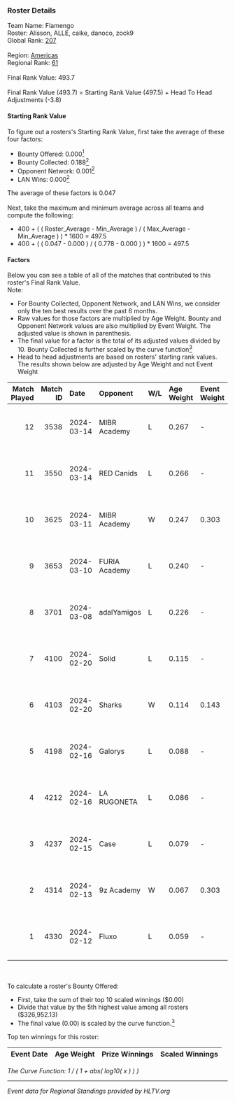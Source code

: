 ### Roster Details<br />
Team Name: Flamengo<br />
Roster: Alisson, ALLE, caike, danoco, zock9<br />
Global Rank: [207](../standings_global.md)<br />
<br />
Region: [Americas]( ../standings_americas.md)<br />
Regional Rank: [61]( ../standings_americas.md)<br />
<br />
Final Rank Value:  493.7<br />
<br />
Final Rank Value (493.7) = Starting Rank Value (497.5) + Head To Head Adjustments (-3.8)<br />

#### Starting Rank Value<br />
To figure out a rosters's Starting Rank Value, first take the average of these four factors:<br />
- Bounty Offered: 0.000[<sup>1</sup>](#table2)
- Bounty Collected: 0.188[<sup>2</sup>](#table1)
- Opponent Network: 0.001[<sup>2</sup>](#table1)
- LAN Wins: 0.000[<sup>2</sup>](#table1)

The average of these factors is 0.047<br />
<br />
Next, take the maximum and minimum average across all teams and compute the following:<br />
- 400 + ( ( Roster_Average - Min_Average ) / ( Max_Average - Min_Average ) ) * 1600 = 497.5
- 400 + ( ( 0.047 - 0.000 ) / ( 0.778 - 0.000 ) ) * 1600 = 497.5


#### Factors<br />
Below you can see a table of all of the matches that contributed to this roster's Final Rank Value.<br />
Note:<br />

- For Bounty Collected, Opponent Network, and LAN Wins, we consider only the ten best results over the past 6 months.
- Raw values for those factors are multiplied by Age Weight. Bounty and Opponent Network values are also multiplied by Event Weight. The adjusted value is shown in parenthesis.
- The final value for a factor is the total of its adjusted values divided by 10. Bounty Collected is further scaled by the curve function[<sup>3</sup>](#curveFunction)
- Head to head adjustments are based on rosters' starting rank values. The results shown below are adjusted by Age Weight and not Event Weight
<span id="table1"></span><br />


| Match Played | Match ID | Date       | Opponent      | W/L | Age Weight | Event Weight | Bounty Collected | Opponent Network | LAN Wins  | H2H Adj. | Roster                                |
| -: | -: | :- | :- | :- | :- | :- | :- | :- | :- | -: | :- |
|           12 |     3538 | 2024-03-14 | MIBR Academy  | L   | 0.267      | -            | -                | -                | -         |    -4.02 | Alisson, ALLE, caike, danoco, zock9   |
|           11 |     3550 | 2024-03-14 | RED Canids    | L   | 0.266      | -            | -                | -                | -         |    -0.40 | Alisson, ALLE, caike, danoco, zock9   |
|           10 |     3625 | 2024-03-11 | MIBR Academy  | W   | 0.247      | 0.303        | 0.000 (0.000)    | 0.026 (0.002)    | 0 (0.000) |     4.09 | Alisson, ALLE, caike, danoco, zock9   |
|            9 |     3653 | 2024-03-10 | FURIA Academy | L   | 0.240      | -            | -                | -                | -         |    -3.57 | Alisson, ALLE, danoco, voltera, zock9 |
|            8 |     3701 | 2024-03-08 | adalYamigos   | L   | 0.226      | -            | -                | -                | -         |    -2.30 | Alisson, ALLE, danoco, voltera, zock9 |
|            7 |     4100 | 2024-02-20 | Solid         | L   | 0.115      | -            | -                | -                | -         |    -0.34 | Alisson, ALLE, danoco, LUCAS1, zock9  |
|            6 |     4103 | 2024-02-20 | Sharks        | W   | 0.114      | 0.143        | 0.029 (0.000)    | 0.572 (0.009)    | 0 (0.000) |     3.36 | Alisson, ALLE, danoco, LUCAS1, zock9  |
|            5 |     4198 | 2024-02-16 | Galorys       | L   | 0.088      | -            | -                | -                | -         |    -0.26 | ALLE, danoco, LUCAS1, ph1, zock9      |
|            4 |     4212 | 2024-02-16 | LA RUGONETA   | L   | 0.086      | -            | -                | -                | -         |    -1.22 | ALLE, danoco, LUCAS1, ph1, zock9      |
|            3 |     4237 | 2024-02-15 | Case          | L   | 0.079      | -            | -                | -                | -         |    -0.18 | ALLE, danoco, LUCAS1, ph1, zock9      |
|            2 |     4314 | 2024-02-13 | 9z Academy    | W   | 0.067      | 0.303        | 0.000 (0.000)    | 0.069 (0.001)    | 0 (0.000) |     1.10 | ALLE, danoco, LUCAS1, sakamoto, zock9 |
|            1 |     4330 | 2024-02-12 | Fluxo         | L   | 0.059      | -            | -                | -                | -         |    -0.09 | ALLE, danoco, LUCAS1, sakamoto, zock9 |

<br />
<span id="table2"></span><br />
To calculate a roster's Bounty Offered:<br />

- First, take the sum of their top 10 scaled winnings ($0.00)
- Divide that value by the 5th highest value among all rosters ($326,952.13)
- The final value (0.00) is scaled by the curve function.[<sup>3</sup>](#curveFunction)

Top ten winnings for this roster:<br />

| Event Date | Age Weight | Prize Winnings | Scaled Winnings |
| :- | -: | :- | :- |


<span id="curveFunction"></span>_The Curve Function: 1 / ( 1 + abs( log10( x ) ) )_<br />

---
_Event data for Regional Standings provided by HLTV.org_<br />
